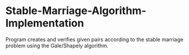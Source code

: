 Stable-Marriage-Algorithm-Implementation
========================================

Program creates and verifies given pairs according to the stable marriage problem using the Gale/Shapely algorithm.
